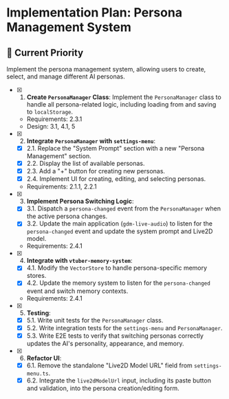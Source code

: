 # Implementation Plan: Persona Management System

## 🎯 **Current Priority**
Implement the persona management system, allowing users to create, select, and manage different AI personas.

- [x] 1. **Create `PersonaManager` Class**: Implement the `PersonaManager` class to handle all persona-related logic, including loading from and saving to `localStorage`.
  - Requirements: 2.3.1
  - Design: 3.1, 4.1, 5

- [x] 2. **Integrate `PersonaManager` with `settings-menu`**:
  - [x] 2.1. Replace the "System Prompt" section with a new "Persona Management" section.
  - [x] 2.2. Display the list of available personas.
  - [x] 2.3. Add a "+" button for creating new personas.
  - [x] 2.4. Implement UI for creating, editing, and selecting personas.
  - Requirements: 2.1.1, 2.2.1

- [x] 3. **Implement Persona Switching Logic**:
  - [x] 3.1. Dispatch a `persona-changed` event from the `PersonaManager` when the active persona changes.
  - [x] 3.2. Update the main application (`gdm-live-audio`) to listen for the `persona-changed` event and update the system prompt and Live2D model.
  - Requirements: 2.4.1

- [x] 4. **Integrate with `vtuber-memory-system`**:
  - [x] 4.1. Modify the `VectorStore` to handle persona-specific memory stores.
  - [x] 4.2. Update the memory system to listen for the `persona-changed` event and switch memory contexts.
  - Requirements: 2.4.1

- [x] 5. **Testing**:
  - [x] 5.1. Write unit tests for the `PersonaManager` class.
  - [x] 5.2. Write integration tests for the `settings-menu` and `PersonaManager`.
  - [x] 5.3. Write E2E tests to verify that switching personas correctly updates the AI's personality, appearance, and memory.

- [x] 6. **Refactor UI**:
  - [x] 6.1. Remove the standalone "Live2D Model URL" field from `settings-menu.ts`.
  - [x] 6.2. Integrate the `live2dModelUrl` input, including its paste button and validation, into the persona creation/editing form.